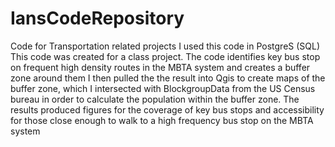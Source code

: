 # IansCodeRepository
Code for Transportation related projects
I used this code in PostgreS (SQL)
This code was created for a class project. The code identifies key bus stop on frequent high density routes in the MBTA system and creates a buffer zone around them
I then pulled the the result into Qgis to create maps of the buffer zone, which I intersected with BlockgroupData from the US Census bureau in order to calculate the population within the buffer zone.
The results produced figures for the coverage of key bus stops and accessibility for those close enough to walk to a high frequency bus stop on the MBTA system
